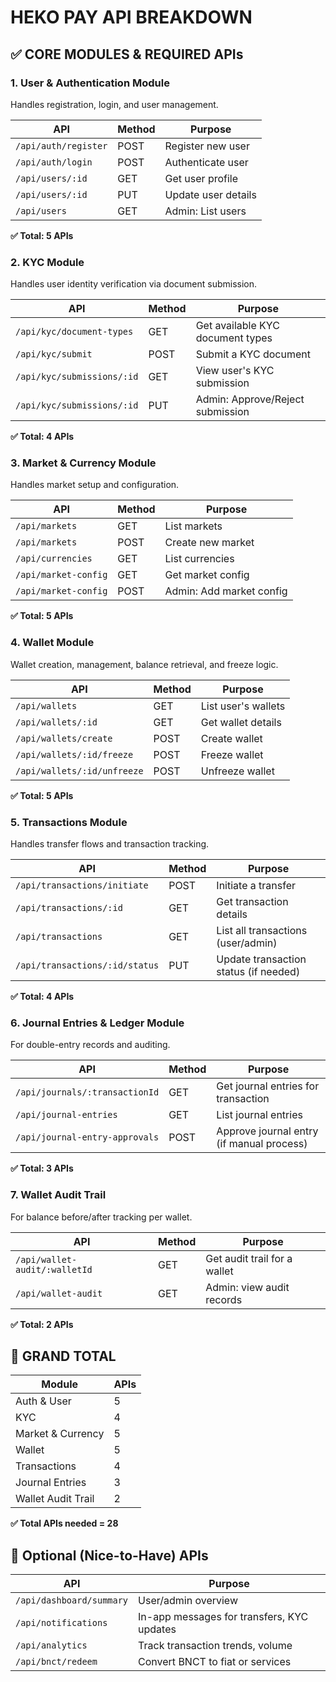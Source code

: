 # HEKO PAY API BREAKDOWN

## ✅ CORE MODULES & REQUIRED APIs

### 1. User & Authentication Module
Handles registration, login, and user management.

| API | Method | Purpose |
|-----|--------|---------|
| `/api/auth/register` | POST | Register new user |
| `/api/auth/login` | POST | Authenticate user |
| `/api/users/:id` | GET | Get user profile |
| `/api/users/:id` | PUT | Update user details |
| `/api/users` | GET | Admin: List users |

**✅ Total: 5 APIs**

### 2. KYC Module
Handles user identity verification via document submission.

| API | Method | Purpose |
|-----|--------|---------|
| `/api/kyc/document-types` | GET | Get available KYC document types |
| `/api/kyc/submit` | POST | Submit a KYC document |
| `/api/kyc/submissions/:id` | GET | View user's KYC submission |
| `/api/kyc/submissions/:id` | PUT | Admin: Approve/Reject submission |

**✅ Total: 4 APIs**

### 3. Market & Currency Module
Handles market setup and configuration.

| API | Method | Purpose |
|-----|--------|---------|
| `/api/markets` | GET | List markets |
| `/api/markets` | POST | Create new market |
| `/api/currencies` | GET | List currencies |
| `/api/market-config` | GET | Get market config |
| `/api/market-config` | POST | Admin: Add market config |

**✅ Total: 5 APIs**

### 4. Wallet Module
Wallet creation, management, balance retrieval, and freeze logic.

| API | Method | Purpose |
|-----|--------|---------|
| `/api/wallets` | GET | List user's wallets |
| `/api/wallets/:id` | GET | Get wallet details |
| `/api/wallets/create` | POST | Create wallet |
| `/api/wallets/:id/freeze` | POST | Freeze wallet |
| `/api/wallets/:id/unfreeze` | POST | Unfreeze wallet |

**✅ Total: 5 APIs**

### 5. Transactions Module
Handles transfer flows and transaction tracking.

| API | Method | Purpose |
|-----|--------|---------|
| `/api/transactions/initiate` | POST | Initiate a transfer |
| `/api/transactions/:id` | GET | Get transaction details |
| `/api/transactions` | GET | List all transactions (user/admin) |
| `/api/transactions/:id/status` | PUT | Update transaction status (if needed) |

**✅ Total: 4 APIs**

### 6. Journal Entries & Ledger Module
For double-entry records and auditing.

| API | Method | Purpose |
|-----|--------|---------|
| `/api/journals/:transactionId` | GET | Get journal entries for transaction |
| `/api/journal-entries` | GET | List journal entries |
| `/api/journal-entry-approvals` | POST | Approve journal entry (if manual process) |

**✅ Total: 3 APIs**

### 7. Wallet Audit Trail
For balance before/after tracking per wallet.

| API | Method | Purpose |
|-----|--------|---------|
| `/api/wallet-audit/:walletId` | GET | Get audit trail for a wallet |
| `/api/wallet-audit` | GET | Admin: view audit records |

**✅ Total: 2 APIs**

## 🧮 GRAND TOTAL

| Module | APIs |
|--------|------|
| Auth & User | 5 |
| KYC | 4 |
| Market & Currency | 5 |
| Wallet | 5 |
| Transactions | 4 |
| Journal Entries | 3 |
| Wallet Audit Trail | 2 |

**✅ Total APIs needed = 28**

## 🚀 Optional (Nice-to-Have) APIs

| API | Purpose |
|-----|---------|
| `/api/dashboard/summary` | User/admin overview |
| `/api/notifications` | In-app messages for transfers, KYC updates |
| `/api/analytics` | Track transaction trends, volume |
| `/api/bnct/redeem` | Convert BNCT to fiat or services |